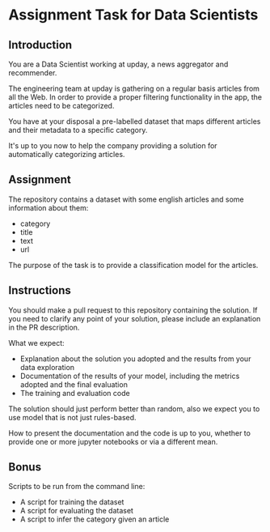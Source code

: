 # Assignment Task for Data Scientists

## Introduction
You are a Data Scientist working at upday, a news aggregator and recommender.

The engineering team at upday is gathering on a regular basis articles from all the Web. In order to provide a proper filtering functionality in the app, the articles need to be categorized.

You have at your disposal a pre-labelled dataset that maps different articles and their metadata to a specific category.

It's up to you now to help the company providing a solution for automatically categorizing articles.

## Assignment
The repository contains a dataset with some english articles and some information about them:

* category
* title
* text
* url

The purpose of the task is to provide a classification model for the articles.

## Instructions

You should make a pull request to this repository containing the solution. If you need to clarify any point of your solution, please include an explanation in the PR description.

What we expect:

* Explanation about the solution you adopted and the results from your data exploration
* Documentation of the results of your model, including the metrics adopted and the final evaluation
* The training and evaluation code

The solution should just perform better than random, also we expect you to use model that is not just rules-based.

How to present the documentation and the code is up to you, whether to provide one or more jupyter notebooks or via a different mean.

## Bonus
Scripts to be run from the command line:

* A script for training the dataset
* A script for evaluating the dataset
* A script to infer the category given an article
